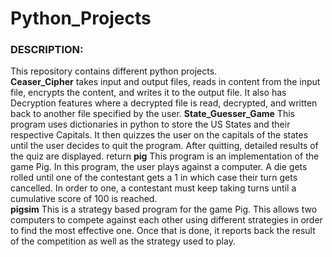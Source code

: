 
# **Python_Projects**

### **DESCRIPTION:**
This repository contains different python projects.  
**Ceaser_Cipher** takes input and output files, reads in content from the input file, encrypts the content, and writes it to the output file. It also has Decryption features where a decrypted file is read, decrypted, and written back to another file specified by the user.  **State_Guesser_Game** This program uses dictionaries in python to store the US States and their respective Capitals. It then quizzes the user on the capitals of the states until the user decides to quit the program. After quitting, detailed results of the quiz are displayed.  return
**pig** This program is an implementation of the game Pig. In this program, the user plays against a computer. A die gets rolled until one of the contestant gets a 1 in which case their turn gets cancelled. In order to one, a contestant must keep taking turns until a cumulative score of 100 is reached.  
**pigsim** This is a strategy based program for the game Pig. This allows two computers to compete against each other using different strategies in order to find the most effective one. Once that is done, it reports back the result of the competition as well as the strategy used to play.
